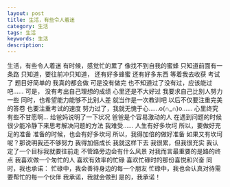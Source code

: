 ```yaml
---
layout: post
title: 生活，有些令人着迷
category: 生活
tags: 生活
keywords: 生活
description: 
---
```

生活，有些令人着迷
有时候，感觉忙的累了
像找不到自我的蜜蜂
只知道前面有一条路
只知道，要往前冲只知道，
还有好多蜂蜜
还有好多东西
等着我去收获
考试了
题目好简单的
我真的都会做
可是没有做完
也不知道过了没有过，应该能过吧……
可是，
没有考出自己理想的成绩
心里还是不大好过
我要求自己比别人努力一些
同时，也希望能力能够不比别人差
就当作是一次教训吧
以后不仅要注重完美的答卷
也要注重考试的速度
努力过了，我就无愧于心……o(∩_∩)o……
心里终究有些不甘愿啊…
给爸妈说明了一下状况
爸爸是个容易激动的人
在遇到问题的时候很少能冷静下来思考解决问题的方法
我难受……
人生有好多坎坷
所以，要做好充足的准备
准备的时候，也会有好多坎坷
所以，我得加倍的做好准备
如果又有坎坷呢？那说明我还不够努力
我得加倍成长
我就这样下去
我很累，但我很充实
我认定了一个目标我就要往前走
不管路旁边会有什么风景
对我而言最重要的是路的终点
我喜欢做一个匆忙的人
喜欢有效率的忙碌
喜欢忙碌时的那份喜悦和兴奋
同时，我也承诺：
忙碌中，我会善待身边的每一个朋友
忙碌中，我也会认真对待需要帮忙的每一个伙伴
我承诺，我就会做到
是的，我承诺！